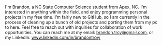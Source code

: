 I'm Brandon, a NC State Computer Science student from Apex, NC. I'm interested in anything within the field, and enjoy programming personal projects in my free time.
I'm fairly new to GitHub, so I am currently in the process of cleaning up a bunch of old projects and porting them from my pc to here.
Feel free to reach out with inquiries for collaboration of work opportunities.
You can reach me at my email: brandon.troy@gmail.com, or my LinkedIn: www.linkedin.com/in/brandontroy/
